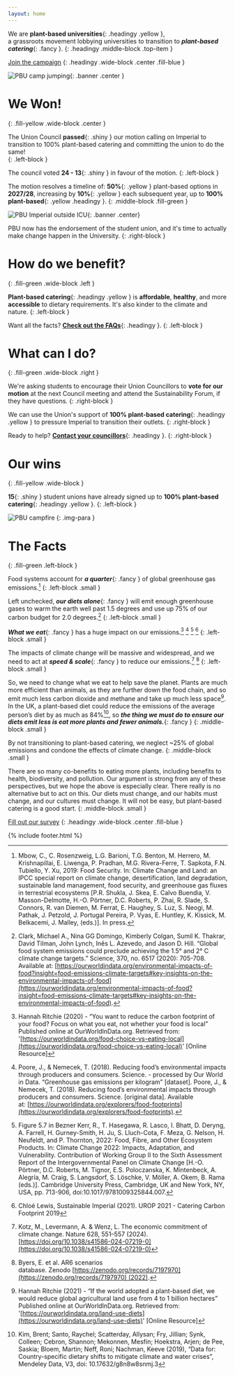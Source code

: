 ```yaml
---
layout: home
---
```

We are **plant-based universities**{: .headingy .yellow },  
a grassroots movement lobbying universities to transition to ***plant-based catering***{: .fancy }.
{: .headingy .middle-block .top-item }

[Join the campaign](/departments)
{: .headingy .wide-block .center .fill-blue }

<!-- [Contact the student union](/councillors)
{: .headingy .wide-block .center .fill-blue }

[Show me the facts](#the-facts)
{: .headingy .wide-block .right .fill-blue } -->

<!-- # What we do...
{: .wide-block } 

useful tag:
{::options parse_block_html="true" T}
-->

![PBU camp jumping](/assets/images/pictures/SummerCamp2023.jpg){: .banner .center }

# We Won!
{: .fill-yellow .wide-block .center }

The Union Council **passed**{: .shiny } our motion calling on Imperial to transition to 100% plant-based catering and committing the union to do the same!  
{: .left-block }

The council voted **24 - 13**{: .shiny } in favour of the motion.
{: .left-block }

The motion resolves a timeline of: **50%**{: .yellow } plant-based options in **2027/28**, increasing by **10%**{: .yellow } each subsequent year, up to **100% plant-based**{: .yellow .headingy }.
{: .middle-block .fill-green }

![PBU Imperial outside ICU](/assets/images/pictures/PBUImperial2025.jpeg){: .banner .center}

PBU now has the endorsement of the student union, and it's time to actually make change happen in the University.
{: .right-block }

# How do we benefit?
{: .fill-green .wide-block .left }

**Plant-based catering**{: .headingy .yellow } is **affordable**, **healthy**, and more **accessible** to dietary requirements. It's also kinder to the climate and nature. 
{: .left-block }  

Want all the facts? **[Check out the FAQs](/faqs)**{: .headingy }.
{: .left-block }

# What can I do?
{: .fill-green .wide-block .right }

We're asking students to encourage their Union Councillors to **vote for our motion** at the next Council meeting and attend the Sustainability Forum, if they have questions.
{: .right-block }  

We can use the Union's support of **100% plant-based catering**{: .headingy .yellow } to pressure Imperial to transition their outlets.
{: .right-block }

<!-- Move to FAQ!
## Justice
{: .fill-red .wide-block .left }

What we eat is deeply intersectional. We will only accept a transition that works for exactly everyone.
{: .left-block } -->

Ready to help? **[Contact your councillors](/departments)**{: .headingy }.
{: .right-block }

# Our wins
{: .fill-yellow .wide-block }

**15**{: .shiny } student unions have already signed up to **100% plant-based catering**{: .headingy .yellow }.
{: .left-block }

![PBU campfire](/assets/images/pictures/CampCampfire.jpg)
{: .img-para }

# The Facts
{: .fill-green .left-block }

Food systems account for ***a quarter***{: .fancy } of global greenhouse gas emissions.[^1]
{: .left-block .small }

Left unchecked, ***our diets alone***{: .fancy } will emit enough greenhouse gases to warm the earth well past 1.5 degrees and use up 75% of our carbon budget for 2.0 degrees.[^2]
{: .left-block .small }

***What we eat***{: .fancy } has a huge impact on our emissions.[^3] [^4] [^5] [^6]
{: .left-block .small }

The impacts of climate change will be massive and widespread, and we need to act at ***speed & scale***{: .fancy } to reduce our emissions.[^7] [^8]
{: .left-block .small }

[^1]: Mbow, C., C. Rosenzweig, L.G. Barioni, T.G. Benton, M. Herrero, M. Krishnapillai, E. Liwenga, P. Pradhan, M.G. Rivera-Ferre, T. Sapkota, F.N. Tubiello, Y. Xu, 2019: Food Security. In: Climate Change and Land: an IPCC special report on climate change, desertification, land degradation, sustainable land management, food security, and greenhouse gas fluxes in terrestrial ecosystems [P.R. Shukla, J. Skea, E. Calvo Buendia, V. Masson-Delmotte, H.-O. Pörtner, D.C. Roberts, P. Zhai, R. Slade, S. Connors, R. van Diemen, M. Ferrat, E. Haughey, S. Luz, S. Neogi, M. Pathak, J. Petzold, J. Portugal Pereira, P. Vyas, E. Huntley, K. Kissick, M. Belkacemi, J. Malley, (eds.)]. In press.

[^2]: Clark, Michael A., Nina GG Domingo, Kimberly Colgan, Sumil K. Thakrar, David Tilman, John Lynch, Inês L. Azevedo, and Jason D. Hill. “Global food system emissions could preclude achieving the 1.5° and 2° C climate change targets.” Science, 370, no. 6517 (2020): 705-708. Available at: [https://ourworldindata.org/environmental-impacts-of-food?insight=food-emissions-climate-targets#key-insights-on-the-environmental-impacts-of-food](https://ourworldindata.org/environmental-impacts-of-food?insight=food-emissions-climate-targets#key-insights-on-the-environmental-impacts-of-food).

[^3]: Hannah Ritchie (2020) - “You want to reduce the carbon footprint of your food? Focus on what you eat, not whether your food is local” Published online at OurWorldInData.org. Retrieved from: '[https://ourworldindata.org/food-choice-vs-eating-local](https://ourworldindata.org/food-choice-vs-eating-local)' [Online Resource]

[^4]: Poore, J., & Nemecek, T. (2018). Reducing food’s environmental impacts through producers and consumers. Science. - processed by Our World in Data. “Greenhouse gas emissions per kilogram” [dataset]. Poore, J., & Nemecek, T. (2018). Reducing food’s environmental impacts through producers and consumers. Science. [original data]. Available at: [https://ourworldindata.org/explorers/food-footprints](https://ourworldindata.org/explorers/food-footprints).

[^5]: Figure 5.7 in Bezner Kerr, R., T. Hasegawa, R. Lasco, I. Bhatt, D. Deryng, A. Farrell, H. Gurney-Smith, H. Ju, S. Lluch-Cota, F. Meza, G. Nelson, H. Neufeldt, and P. Thornton, 2022: Food, Fibre, and Other Ecosystem Products. In: Climate Change 2022: Impacts, Adaptation, and Vulnerability. Contribution of Working Group II to the Sixth Assessment Report of the Intergovernmental Panel on Climate Change [H.-O. Pörtner, D.C. Roberts, M. Tignor, E.S. Poloczanska, K. Mintenbeck, A. Alegría, M. Craig, S. Langsdorf, S. Löschke, V. Möller, A. Okem, B. Rama (eds.)]. Cambridge University Press, Cambridge, UK and New York, NY, USA, pp. 713-906, doi:10.1017/9781009325844.007.

[^6]: Chloé Lewis, Sustainable Imperial (2021). UROP 2021 - Catering Carbon Footprint 2019

[^7]: Kotz, M., Levermann, A. & Wenz, L. The economic commitment of climate change. Nature 628, 551–557 (2024). [https://doi.org/10.1038/s41586-024-07219-0](https://doi.org/10.1038/s41586-024-07219-0)

[^8]: Byers, E. et al. AR6 scenarios database. Zenodo [https://zenodo.org/records/7197970](https://zenodo.org/records/7197970) (2022).


So, we need to change what we eat to help save the planet. Plants are much more efficient than animals, as they are further down the food chain, and so emit much less carbon dioxide and methane and take up much less space[^9]. In the UK, a plant-based diet could reduce the emissions of the average person’s diet by as much as 84%[^10], so ***the thing we must do to ensure our diets emit less is eat more plants and fewer animals.***{: .fancy }
{: .middle-block .small }

By not transitioning to plant-based catering, we neglect ~25% of global emissions and condone the effects of climate change.
{: .middle-block .small }

There are so many co-benefits to eating more plants, including benefits to health, biodiversity, and pollution. Our argument is strong from any of these perspectives, but we hope the above is especially clear. There really is no alternative but to act on this. Our diets must change, and our habits must change, and our cultures must change. It will not be easy, but plant-based catering is a good start.
{: .middle-block .small }

[^9]: Hannah Ritchie (2021) - “If the world adopted a plant-based diet, we would reduce global agricultural land use from 4 to 1 billion hectares” Published online at OurWorldInData.org. Retrieved from: '[https://ourworldindata.org/land-use-diets](https://ourworldindata.org/land-use-diets)' [Online Resource]

[^10]: Kim, Brent; Santo, Raychel; Scatterday, Allysan; Fry, Jillian; Synk, Colleen; Cebron, Shannon; Mekonnen, Mesfin; Hoekstra, Arjen; de Pee, Saskia; Bloem, Martin; Neff, Roni; Nachman, Keeve (2019), “Data for: Country-specific dietary shifts to mitigate climate and water crises”, Mendeley Data, V3, doi: 10.17632/g8n8w8snmj.3

[Fill out our survey](https://imperial.eu.qualtrics.com/jfe/form/SV_3Ldkvi8p4U8Bh9c)
{: .headingy .wide-block .center .fill-blue }

{% include footer.html %}

<!-- [Join our next meeting]()
{: .headingy .wide-block .center .fill-blue } -->

<!--
- post policy motion draft
- video explanation -->
